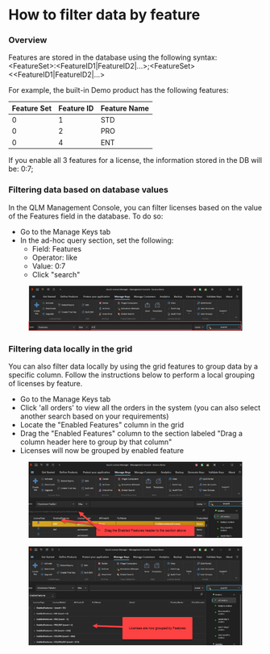 # How to filter data by feature

### Overview

Features are stored in the database using the following syntax: \<FeatureSet>:\<FeatureID1|FeatureID2|...>;\<FeatureSet><\<FeatureID1|FeatureID2|...>

For example, the built-in Demo product has the following features:

| Feature Set | Feature ID | Feature Name |
| ----------- | ---------- | ------------ |
| 0           | 1          | STD          |
| 0           | 2          | PRO          |
| 0           | 4          | ENT          |

If you enable all 3 features for a license, the information stored in the DB will be: 0:7;

### Filtering data based on database values

In the QLM Management Console, you can filter licenses based on the value of the Features field in the database. To do so:

* Go to the Manage Keys tab
* In the ad-hoc query section, set the following:
  * Field: Features
  * Operator: like
  * Value: 0:7
  * Click "search"

<figure><img src="../.gitbook/assets/image (1) (1) (1) (1).png" alt=""><figcaption></figcaption></figure>

### Filtering data locally in the grid

You can also filter data locally by using the grid features to group data by a specific column. Follow the instructions below to perform a local grouping of licenses by feature.

* Go to the Manage Keys tab
* Click 'all orders' to view all the orders in the system (you can also select another search based on your requirements)
* Locate the "Enabled Features" column in the grid
* Drag the "Enabled Features" column to the section labeled "Drag a column header here to group by that column"
* Licenses will now be grouped by enabled feature



<figure><img src="../.gitbook/assets/image (2) (1).png" alt=""><figcaption></figcaption></figure>

<figure><img src="../.gitbook/assets/image (3).png" alt=""><figcaption></figcaption></figure>
